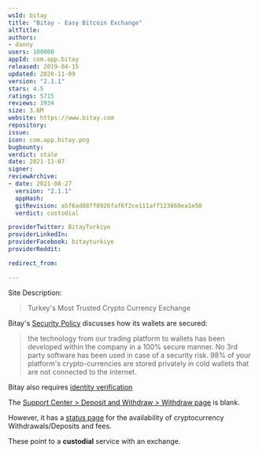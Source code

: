 ```yaml
---
wsId: bitay
title: "Bitay - Easy Bitcoin Exchange"
altTitle: 
authors:
- danny
users: 100000
appId: com.app.bitay
released: 2019-04-15
updated: 2020-11-09
version: "2.1.1"
stars: 4.5
ratings: 5715
reviews: 3934
size: 3.6M
website: https://www.bitay.com
repository: 
issue: 
icon: com.app.bitay.png
bugbounty: 
verdict: stale
date: 2021-11-07
signer: 
reviewArchive:
- date: 2021-08-27
  version: "2.1.1"
  appHash: 
  gitRevision: a5f6ad88ff8926faf6f2ce111aff123860ea1e50
  verdict: custodial

providerTwitter: BitayTurkiye
providerLinkedIn: 
providerFacebook: bitayturkiye
providerReddit: 

redirect_from:

---
```



Site Description:

> Turkey's Most Trusted Crypto Currency Exchange

Bitay's [Security Policy](https://www.bitay.com/en/security-policy) discusses how its wallets are secured:

> the technology from our trading platform to wallets has been developed within the company in a 100% secure manner. No 3rd party software has been used in case of a security risk. 98% of your platform's crypto-currencies are stored privately in cold wallets that are not connected to the internet.

Bitay also requires [identity verification](https://www.bitay.com/en/how/how-to-do-identity-verification)

The [Support Center > Deposit and Withdraw > Withdraw page](https://www.bitay.com/en/support/deposit-withdraw/withdraw-cryptocurrency-from-bitay) is blank.

However, it has a [status page](https://www.bitay.com/en/status) for the availability of cryptocurrency Withdrawals/Deposits and fees. 

These point to a **custodial** service with an exchange.
